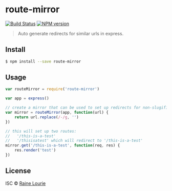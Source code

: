 # route-mirror
[![Build Status](https://travis-ci.org/metaraine/route-mirror.svg?branch=master)](https://travis-ci.org/metaraine/route-mirror)
[![NPM version](https://badge.fury.io/js/route-mirror.svg)](http://badge.fury.io/js/route-mirror)

> Auto generate redirects for similar urls in express.


## Install

```sh
$ npm install --save route-mirror
```


## Usage

```js
var routeMirror = require('route-mirror')

var app = express()

// create a mirror that can be used to set up redirects for non-slugified urls.
var mirror = routeMirror(app, function(url) {
	return url.replace(/-/g, '')
})

// this will set up two routes:
//   '/this-is-a-test'
//   '/thisisatest' which will redirect to '/this-is-a-test'
mirror.get('/this-is-a-test', function(req, res) {
	res.render('test')
})
```


## License

ISC © [Raine Lourie](https://github.com/metaraine)
